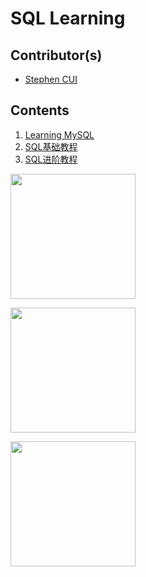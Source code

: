 # SQL Learning

## Contributor(s)

- [Stephen CUI](https://github.com/JPL-JUNO)

## Contents

1. [Learning MySQL](https://github.com/JPL-JUNO/SQL/tree/main/LM)
2. [SQL基础教程](https://github.com/JPL-JUNO/SQL/tree/main/BSQLP)
3. [SQL进阶教程](https://github.com/JPL-JUNO/SQL/tree/main/ASQLP)

<a href="https://www.oreilly.com/library/view/learning-mysql-2nd/9781492085911/"><img src="https://learning.oreilly.com/library/cover/9781492085911/250w/" width=200></a>

<a href="https://www.ituring.com.cn/book/1880"><img src="https://file.ituring.com.cn/LargeCover/1712477631b07b9f5895" width=200></a>

<a href="https://www.ituring.com.cn/book/2724"><img src="hhttps://file.ituring.com.cn/LargeCover/2302769959b7871137dd" width=200></a>